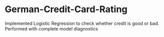 # German-Credit-Card-Rating #
Implemented Logistic Regression to check whether credit is good or bad. Performed with complete model diagnostics

